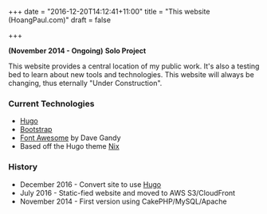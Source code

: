 +++
date = "2016-12-20T14:12:41+11:00"
title = "This website (HoangPaul.com)"
draft = false

+++

**(November 2014 - Ongoing)**
**Solo Project**

This website provides a central location of my public work. It's also a testing bed
to learn about new tools and technologies. This website will always be changing,
thus eternally "Under Construction".

### Current Technologies

*   [Hugo](https://gohugo.io)
*   [Bootstrap](http://getbootstrap.com/)
*   [Font Awesome](http://fontawesome.io) by Dave Gandy
*   Based off the Hugo theme [Nix](https://github.com/LordMathis/hugo-theme-nix)

### History

*   December 2016 - Convert site to use [Hugo](https://gohugo.io)
*   July 2016 - Static-fied website and moved to AWS S3/CloudFront
*   November 2014 - First version using CakePHP/MySQL/Apache